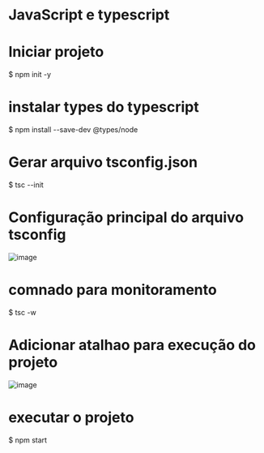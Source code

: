 # JavaScript e typescript

# Iniciar projeto
$ npm init -y

# instalar types do typescript
$ npm install --save-dev @types/node

# Gerar arquivo tsconfig.json
$ tsc --init

# Configuração principal do arquivo tsconfig
![image](https://user-images.githubusercontent.com/39067506/204067785-40706ffe-76c8-4a27-8590-13642cb8aba3.png)


# comnado para monitoramento
$ tsc -w

# Adicionar atalhao para execução do projeto
![image](https://user-images.githubusercontent.com/39067506/204067753-6645da98-65b0-4da3-89cc-3ebc9e780d5f.png)

# executar o projeto
$ npm start
